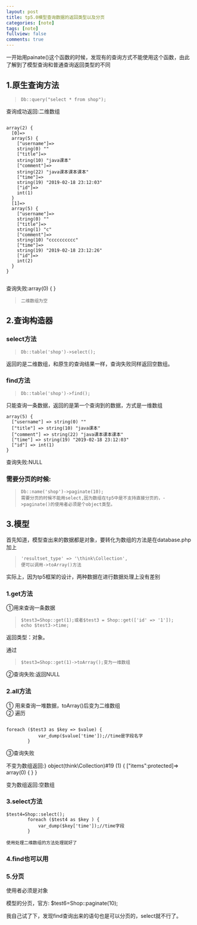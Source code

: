 ```yaml
---
layout: post
title: tp5.0模型查询数据的返回类型以及分页
categories: [note]
tags: [note]
fullview: false
comments: true
---
```


一开始用painate()这个函数的时候，发现有的查询方式不能使用这个函数，由此了解到了模型查询和普通查询返回类型的不同  
    
  
## 1.原生查询方法   
>     Db::query("select * from shop");

查询成功返回:二维数组  

```  

﻿﻿﻿array(2) {
  [0]=>
  array(5) {
    ["username"]=>
    string(0) ""
    ["title"]=>
    string(10) "java课本"
    ["comment"]=>
    string(22) "java课本课本课本"
    ["time"]=>
    string(19) "2019-02-18 23:12:03"
    ["id"]=>
    int(1)
  }
  [1]=>
  array(5) {
    ["username"]=>
    string(0) ""
    ["title"]=>
    string(1) "c"
    ["comment"]=>
    string(10) "cccccccccc"
    ["time"]=>
    string(19) "2019-02-18 23:12:26"
    ["id"]=>
    int(2)
  }
}


```  

查询失败:﻿﻿﻿array(0) { }    

>     二维数组为空  

## 2.查询构造器   


### select方法 ###
>     Db::table('shop')->select(); 

返回的是二维数组，和原生的查询结果一样，查询失败同样返回空数组。 

### find方法   

>     Db::table('shop')->find();  

只能查询一条数据，返回的是第一个查询到的数据，方式是一维数组  

```  
array(5) {
  ["username"] => string(0) ""
  ["title"] => string(10) "java课本"
  ["comment"] => string(22) "java课本课本课本"
  ["time"] => string(19) "2019-02-18 23:12:03"
  ["id"] => int(1)
}

```  

查询失败:NULL    


 
  
  
### 需要分页的时候:
>     Db::name('shop')->paginate(10);
>     需要分页的时候不能用select,因为数组在tp5中是不支持直接分页的，->paginate()的使用者必须是个object类型。

## 3.模型 ##
  
首先知道，模型查出来的数据都是对象，要转化为数组的方法是在database.php加上  

>     'resultset_type' => '\think\Collection',
>     便可以调用->toArray()方法  

实际上，因为tp5框架的设计，两种数据在进行数据处理上没有差别  


### 1.get方法   

①用来查询一条数据  

>     $test3=Shop::get(1);或者$test3 = Shop::get(['id' => '1']);
>     echo $test3->time;

返回类型：对象。  

通过  
>     $test3=Shop::get(1)->toArray();变为一维数组
  


②查询失败:返回NULL

### 2.all方法   

① 用来查询一堆数据，toArray()后变为二维数组  
② 遍历  

```  

foreach ($test3 as $key => $value) {
    		var_dump($value['time']);//time是字段名字
    	}

```  
 
③查询失败  

不变为数组返回:﻿﻿﻿} object(think\Collection)#19 (1) { ["items":protected]=> array(0) { } }  

变为数组返回:空数组
 
### 3.select方法   

```
$test4=Shop::select();
    	foreach ($test4 as $key ) {
    		var_dump($key['time']);//time字段
    	}
    	
使用处理二维数组的方法处理就好了
```    
### 4.find也可以用   

### 5.分页 ###

使用者必须是对象
  
模型的分页，官方:
$test6=Shop::paginate(10);  

我自己试了下，发现find查询出来的语句也是可以分页的，select就不行了。
